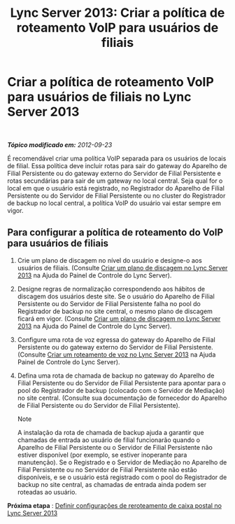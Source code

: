 ﻿---
title: 'Lync Server 2013: Criar a política de roteamento VoIP para usuários de filiais'
TOCTitle: Criar a política de roteamento VoIP para usuários de filiais
ms:assetid: 10deca9f-f870-4a42-b25d-e4fc53108658
ms:mtpsurl: https://technet.microsoft.com/pt-br/library/Gg398196(v=OCS.15)
ms:contentKeyID: 49305919
ms.date: 05/19/2016
mtps_version: v=OCS.15
ms.translationtype: HT
---

# Criar a política de roteamento VoIP para usuários de filiais no Lync Server 2013

 

_**Tópico modificado em:** 2012-09-23_

É recomendável criar uma política VoIP separada para os usuários de locais de filial. Essa política deve incluir rotas para sair do gateway do Aparelho de Filial Persistente ou do gateway externo do Servidor de Filial Persistente e rotas secundárias para sair de um gateway no local central. Seja qual for o local em que o usuário está registrado, no Registrador do Aparelho de Filial Persistente ou do Servidor de Filial Persistente ou no cluster do Registrador de backup no local central, a política VoIP do usuário vai estar sempre em vigor.

## Para configurar a política de roteamento do VoIP para usuários de filiais

1.  Crie um plano de discagem no nível do usuário e designe-o aos usuários de filiais. (Consulte [Criar um plano de discagem no Lync Server 2013](lync-server-2013-create-a-dial-plan.md) na Ajuda do Painel de Controle do Lync Server).

2.  Designe regras de normalização correspondendo aos hábitos de discagem dos usuários deste site. Se o usuário do Aparelho de Filial Persistente ou do Servidor de Filial Persistente falha no pool do Registrador de backup no site central, o mesmo plano de discagem ficará em vigor. (Consulte [Criar um plano de discagem no Lync Server 2013](lync-server-2013-create-a-dial-plan.md) na Ajuda do Painel de Controle do Lync Server).

3.  Configure uma rota de voz egressa do gateway do Aparelho de Filial Persistente ou do gateway externo do Servidor de Filial Persistente. (Consulte [Criar um roteamento de voz no Lync Server 2013](lync-server-2013-create-a-voice-route.md) na Ajuda Painel de Controle do Lync Server).

4.  Defina uma rota de chamada de backup no gateway do Aparelho de Filial Persistente ou do Servidor de Filial Persistente para apontar para o pool do Registrador de backup (colocado com o Servidor de Mediação) no site central. (Consulte sua documentação de fornecedor do Aparelho de Filial Persistente ou do Servidor de Filial Persistente).
    
    > [!NOTE]  
    > A instalação da rota de chamada de backup ajuda a garantir que chamadas de entrada ao usuário de filial funcionarão quando o Aparelho de Filial Persistente ou o Servidor de Filial Persistente não estiver disponível (por exemplo, se estiver inoperante para manutenção). Se o Registrado e o Servidor de Mediação no Aparelho de Filial Persistente ou no Servidor de Filial Persistente não estão disponíveis, e se o usuário está registrado com o pool do Registrador de backup no site central, as chamadas de entrada ainda podem ser roteadas ao usuário.

**Próxima etapa** : [Definir configurações de reroteamento de caixa postal no Lync Server 2013](lync-server-2013-configure-voice-mail-rerouting-settings.md)

